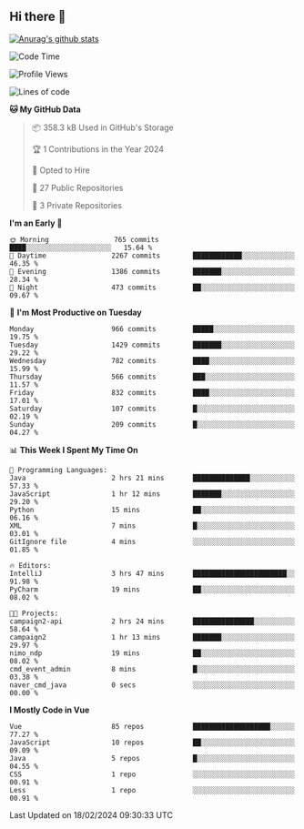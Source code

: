 ## Hi there 👋

[![Anurag's github stats](https://github-readme-stats.vercel.app/api?username=Songwonseok)](https://github.com/anuraghazra/github-readme-stats)



<!--START_SECTION:waka-->
![Code Time](http://img.shields.io/badge/Code%20Time-2%2C680%20hrs%2038%20mins-blue)

![Profile Views](http://img.shields.io/badge/Profile%20Views-0-blue)

![Lines of code](https://img.shields.io/badge/From%20Hello%20World%20I%27ve%20Written-34.8%20million%20lines%20of%20code-blue)

**🐱 My GitHub Data** 

> 📦 358.3 kB Used in GitHub's Storage 
 > 
> 🏆 1 Contributions in the Year 2024
 > 
> 💼 Opted to Hire
 > 
> 📜 27 Public Repositories 
 > 
> 🔑 3 Private Repositories 
 > 
**I'm an Early 🐤** 

```text
🌞 Morning                765 commits         ████░░░░░░░░░░░░░░░░░░░░░   15.64 % 
🌆 Daytime                2267 commits        ████████████░░░░░░░░░░░░░   46.35 % 
🌃 Evening                1386 commits        ███████░░░░░░░░░░░░░░░░░░   28.34 % 
🌙 Night                  473 commits         ██░░░░░░░░░░░░░░░░░░░░░░░   09.67 % 
```
📅 **I'm Most Productive on Tuesday** 

```text
Monday                   966 commits         █████░░░░░░░░░░░░░░░░░░░░   19.75 % 
Tuesday                  1429 commits        ███████░░░░░░░░░░░░░░░░░░   29.22 % 
Wednesday                782 commits         ████░░░░░░░░░░░░░░░░░░░░░   15.99 % 
Thursday                 566 commits         ███░░░░░░░░░░░░░░░░░░░░░░   11.57 % 
Friday                   832 commits         ████░░░░░░░░░░░░░░░░░░░░░   17.01 % 
Saturday                 107 commits         █░░░░░░░░░░░░░░░░░░░░░░░░   02.19 % 
Sunday                   209 commits         █░░░░░░░░░░░░░░░░░░░░░░░░   04.27 % 
```


📊 **This Week I Spent My Time On** 

```text
💬 Programming Languages: 
Java                     2 hrs 21 mins       ██████████████░░░░░░░░░░░   57.33 % 
JavaScript               1 hr 12 mins        ███████░░░░░░░░░░░░░░░░░░   29.20 % 
Python                   15 mins             ██░░░░░░░░░░░░░░░░░░░░░░░   06.16 % 
XML                      7 mins              █░░░░░░░░░░░░░░░░░░░░░░░░   03.01 % 
GitIgnore file           4 mins              ░░░░░░░░░░░░░░░░░░░░░░░░░   01.85 % 

🔥 Editors: 
IntelliJ                 3 hrs 47 mins       ███████████████████████░░   91.98 % 
PyCharm                  19 mins             ██░░░░░░░░░░░░░░░░░░░░░░░   08.02 % 

🐱‍💻 Projects: 
campaign2-api            2 hrs 24 mins       ███████████████░░░░░░░░░░   58.64 % 
campaign2                1 hr 13 mins        ███████░░░░░░░░░░░░░░░░░░   29.97 % 
nimo_ndp                 19 mins             ██░░░░░░░░░░░░░░░░░░░░░░░   08.02 % 
cmd_event_admin          8 mins              █░░░░░░░░░░░░░░░░░░░░░░░░   03.38 % 
naver_cmd_java           0 secs              ░░░░░░░░░░░░░░░░░░░░░░░░░   00.00 % 
```

**I Mostly Code in Vue** 

```text
Vue                      85 repos            ███████████████████░░░░░░   77.27 % 
JavaScript               10 repos            ██░░░░░░░░░░░░░░░░░░░░░░░   09.09 % 
Java                     5 repos             █░░░░░░░░░░░░░░░░░░░░░░░░   04.55 % 
CSS                      1 repo              ░░░░░░░░░░░░░░░░░░░░░░░░░   00.91 % 
Less                     1 repo              ░░░░░░░░░░░░░░░░░░░░░░░░░   00.91 % 
```




 Last Updated on 18/02/2024 09:30:33 UTC
<!--END_SECTION:waka-->
